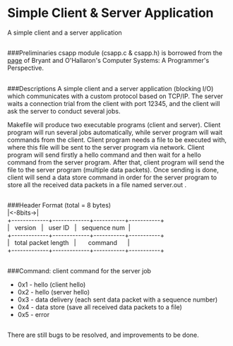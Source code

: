 # Simple Client & Server Application
A simple client and a server application

##
###Preliminaries
csapp module (csapp.c & csapp.h) is borrowed from the [page](http://csapp.cs.cmu.edu/public/code.html) of Bryant and O'Hallaron's Computer Systems: A Programmer's Perspective.

##
###Descriptions
A simple client and a server application (blocking I/O) which communicates with a custom protocol based on TCP/IP. 
The server waits a connection trial from the client with port 12345, and the client will ask the server to conduct several jobs.

Makefile will produce two executable programs (client and server). Client program will run several jobs automatically, while server program will wait commands from the client. Client program needs a file to be executed with, where this file will be sent to the server program via network. Client program will send firstly a hello command and then wait for a hello command from the server program. After that, client program will send the file to the server program (multiple data packets). Once sending is done, client will send a data store command in order for the server program to store all the received data packets in a file named server.out .

##
###Header Format (total = 8 bytes)<br>
|<-8bits->|<br>
+-------------+-------------+-----------+-----------+<br>
| &nbsp; version &nbsp; | &nbsp; user ID &nbsp; | &nbsp; sequence num &nbsp;|<br>
+-------------+-------------+-----------+-----------+<br>
| &nbsp; total packet length &nbsp; | &nbsp;&nbsp;&nbsp;&nbsp;&nbsp; command &nbsp;&nbsp;&nbsp;&nbsp; |<br>
+-------------+-------------+-----------+-----------+<br>

##
###Command: client command for the server job
- 0x1 - hello (client hello)
- 0x2 - hello (server hello)
- 0x3 - data delivery (each sent data packet with a sequence number)
- 0x4 - data store (save all received data packets to a file)
- 0x5 - error

##
There are still bugs to be resolved, and improvements to be done.
